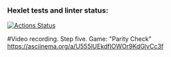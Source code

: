 ### Hexlet tests and linter status:
[![Actions Status](https://github.com/xAleksandrGorbunovx/frontend-project-44/actions/workflows/hexlet-check.yml/badge.svg)](https://github.com/xAleksandrGorbunovx/frontend-project-44/actions)

#Video recording. Step five. Game: "Parity Check"
https://asciinema.org/a/U555lUEkdfIOWOr9KdGlvCc3f
